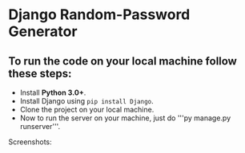 # **Django Random-Password Generator**

## To run the code on your local machine follow these steps:
* Install **Python 3.0+**.
* Install Django using ```pip install Django```.
* Clone the project on your local machine.
* Now to run the server on your machine, just do '''py manage.py runserver'''.

Screenshots:
